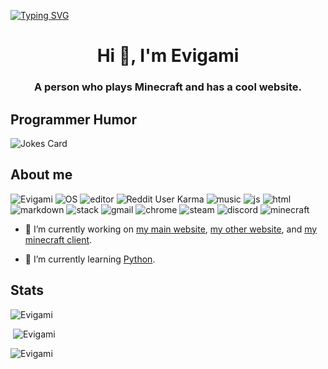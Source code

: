 [![Typing SVG](https://readme-typing-svg.herokuapp.com?lines=Hello!+I+am+Evigami!;HTML+Coder;JavaScript+Game+Developer;Creator+of+The+Theta+Project)](https://git.io/typing-svg)
<h1 align="center">Hi 👋, I'm Evigami</h1>
<h3 align="center">A person who plays Minecraft and has a cool website.</h3>
<h2>Programmer Humor</h2>
<img src="https://readme-jokes.vercel.app/api" alt="Jokes Card" />
<h2>About me</h2>
<p align="left"> 
       <img src="https://komarev.com/ghpvc/?username=Evigami&label=Profile Visitors&color=001eff&style=flat-square" alt="Evigami" />
       <img src="https://img.shields.io/badge/OS-Windows-brightgreen/?logo=Windows&style=flat-square" alt="OS" />
       <img src="https://img.shields.io/badge/Editor-VS%20Code-blue/?logo=visualstudiocode&logoColor=blue&color=blue&style=flat-square" alt="editor">
       <img src="https://img.shields.io/reddit/user-karma/combined/ComprehensiveSpeed17?logo=reddit&style=flat-square" alt="Reddit User Karma">
       <img src="https://img.shields.io/badge/Listens%20to-Spotify-blue/?logo=spotify&logoColor=warning&color=1DB954&style=flat-square" alt="music">
       <img src="https://img.shields.io/badge/Knows-JavaScript-blue/?logo=javascript&logoColor=warning&color=yellow&style=flat-square" alt="js">
       <img src="https://img.shields.io/badge/Knows-HTML-blue/?logo=html5&logoColor=warning&color=orange&style=flat-square" alt="html">
       <img src="https://img.shields.io/badge/Knows-MarkDown-FFF?logo=markdown&style=flat-square" alt="markdown">
       <img src="https://img.shields.io/badge/Uses-stackoverflow-blue/?logo=stackoverflow&logoColor=warning&color=ef8236&style=flat-square" alt="stack">
       <img alt="gmail" src="https://img.shields.io/badge/Uses-Gmail-blue/?logo=gmail&logoColor=warning&color=red&style=flat-square">
       <img alt="chrome" src="https://img.shields.io/badge/Uses-Chrome-blue/?logo=Google%20Chrome&logoColor=1DA462&color=1DA462&style=flat-square">
       <img alt="steam" src="https://img.shields.io/badge/Uses-Steam-blue/?logo=steam&logoColor=1b2838&color=1b2838&style=flat-square">
       <img src="https://img.shields.io/badge/Uses-Discord-blue/?logo=discord&logoColor=warning&color=7289DA&style=flat-square" alt="discord">
       <img src="https://img.shields.io/badge/Uses-Minecraft-blue/?logo=Minecraft&logoColor=warning&color=55FF55&style=flat-square" alt="minecraft">
</p>

- 🔭 I’m currently working on [my main website](https://evigami.tk), [my other website](https://thethetaproject.github.io), and [my minecraft client](https://client.evigami.tk).

- 🌱 I’m currently learning [Python](https://www.google.com/books/edition/Python_All_in_One_For_Dummies/A0QlEAAAQBAJ?hl=en&gbpv=0).

<h2 align="left">Stats</h2>

<p><img  src="https://github-readme-stats.vercel.app/api/top-langs?username=Evigami&show_icons=true&theme=dark&locale=en&langs_count=10&layout=compact" alt="Evigami" /></p>
<p>&nbsp;<img src="https://github-readme-stats.vercel.app/api?username=Evigami&show_icons=true&theme=dark&locale=en" alt="Evigami" /></p>
<p><img src="https://github-readme-streak-stats.herokuapp.com/?user=Evigami&theme=dark" alt="Evigami" /></p><br>
  </html>
